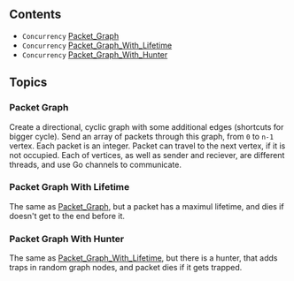 ## Contents
* `Concurrency` [Packet_Graph](#packet-graph)
* `Concurrency` [Packet_Graph_With_Lifetime](#packet-graph-wiyth-lifetime)
* `Concurrency` [Packet_Graph_With_Hunter](#packet-graph-with-hunter)

## Topics
### Packet Graph
Create a directional, cyclic graph with some additional edges (shortcuts for bigger cycle). Send an array of packets through this graph, from `0` to `n-1` vertex. Each packet is an integer. Packet can travel to the next vertex, if it is not occupied. Each of vertices, as well as sender and reciever, are different threads, and use Go channels to communicate. 

### Packet Graph With Lifetime
The same as [Packet_Graph](#packet-graph), but a packet has a maximul lifetime, and dies if doesn't get to the end before it.

### Packet Graph With Hunter
The same as [Packet_Graph_With_Lifetime](#packet-graph-with-lifetime), but there is a hunter, that adds traps in random graph nodes, and packet dies if it gets trapped.
